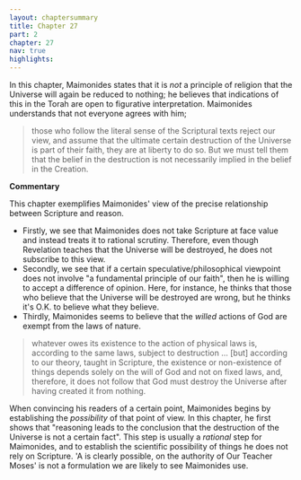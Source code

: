 ```yaml
---
layout: chaptersummary
title: Chapter 27
part: 2
chapter: 27
nav: true
highlights: 
---
```


In this chapter, Maimonides states that it is _not_ a principle of religion that the Universe will again be reduced to nothing; he believes that indications of this in the Torah are open to figurative interpretation. Maimonides understands that not everyone agrees with him; 
> those who follow the literal sense of the Scriptural texts reject our view, and assume that the ultimate certain destruction of the Universe is part of their faith, they are at liberty to do so. But we must tell them that the belief in the destruction is not necessarily implied in the belief in the Creation.

**Commentary**

This chapter exemplifies Maimonides' view of the precise relationship between Scripture and reason.

- Firstly, we see that Maimonides does not take Scripture at face value and instead treats it to rational scrutiny. Therefore, even though Revelation teaches that the Universe will be destroyed, he does not subscribe to this view.
- Secondly, we see that if a certain speculative/philosophical viewpoint does not involve "a fundamental principle of our faith", then he is willing to accept a difference of opinion. Here, for instance, he thinks that those who believe that the Universe will be destroyed are wrong, but he thinks it's O.K. to believe what they believe.
- Thirdly, Maimonides seems to believe that the _willed_ actions of God are exempt from the laws of nature.
> whatever owes its existence to the action of physical laws is, according to the same laws, subject to destruction ... [but] according to our theory, taught in Scripture, the existence or non-existence of things depends solely on the will of God and not on fixed laws, and, therefore, it does not follow that God must destroy the Universe after having created it from nothing.

When convincing his readers of a certain point, Maimonides begins by establishing the _possibility_ of that point of view. In this chapter, he first shows that "reasoning leads to the conclusion that the destruction of the Universe is not a certain fact". This step is usually a _rational_ step for Maimonides, and to establish the scientific possibility of things he does not rely on Scripture. 'A is clearly possible, on the authority of Our Teacher Moses' is not a formulation we are likely to see Maimonides use. 
